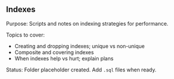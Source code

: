 ## Indexes

Purpose: Scripts and notes on indexing strategies for performance.

Topics to cover:
- Creating and dropping indexes; unique vs non-unique
- Composite and covering indexes
- When indexes help vs hurt; explain plans

Status: Folder placeholder created. Add `.sql` files when ready.




